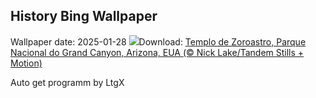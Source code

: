 ## History Bing Wallpaper
Wallpaper date: 2025-01-28
![](https://www.bing.com/th?id=OHR.CanyonSnow_PT-BR4095354589_UHD.jpg&w=1000)Download: [Templo de Zoroastro, Parque Nacional do Grand Canyon, Arizona, EUA (© Nick Lake/Tandem Stills + Motion)](https://www.bing.com/th?id=OHR.CanyonSnow_PT-BR4095354589_UHD.jpg)

Auto get programm by LtgX
